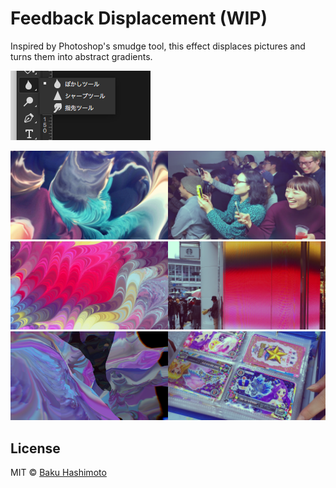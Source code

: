 # Feedback Displacement (WIP)

Inspired by Photoshop's smudge tool, this effect displaces pictures and turns them into abstract gradients.

![](thumbs/thumb.png)

<img src="thumbs/1.jpg" style="width:50%;"><img src="thumbs/1_original.png" style="width:50%;">  
<img src="thumbs/2.jpg" style="width:50%;"><img src="thumbs/2_original.png" style="width:50%;">  
<img src="thumbs/3.png" style="width:50%;"><img src="thumbs/3_original.png" style="width:50%;">  

## License

MIT © [Baku Hashimoto](http://baku89.com)

